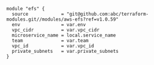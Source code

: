     module "efs" {
      source            = "git@github.com:abc/terraform-modules.git//modules/aws-efs?ref=v1.0.59"
      env               = var.env
      vpc_cidr          = var.vpc_cidr
      microservice_name = local.service_name
      team              = var.team
      vpc_id            = var.vpc_id
      private_subnets   = var.private_subnets
    }